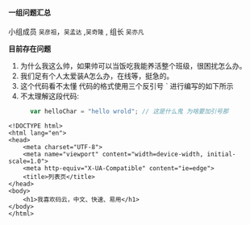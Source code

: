#### 一组问题汇总 

小组成员 `吴彦祖`，`吴孟达` ,`吴奇隆` , 组长 `吴亦凡`

**目前存在问题** 

1. 为什么我这么帅，如果帅可以当饭吃我能养活整个班级，很困扰怎么办。
2. 我们足有个人太爱装A怎么办，在线等，挺急的。
3. 这个代码看不太懂 代码的格式使用三个反引号 \` 进行编写的如下所示
4. 不太理解这段代码: 
   
```javascript
      var helloChar = "hello wrold"; // 这是什么鬼 为啥要加引号那
```
```
<!DOCTYPE html>
<html lang="en">
<head>
    <meta charset="UTF-8">
    <meta name="viewport" content="width=device-width, initial-scale=1.0">
    <meta http-equiv="X-UA-Compatible" content="ie=edge">
    <title>列表页</title>
</head>
<body>
    <h1>我喜欢码云，中文、快速、易用</h1>
</body>
</html>
```

